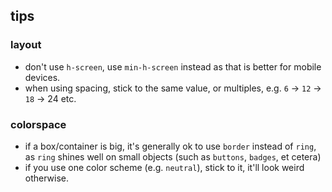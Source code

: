 ## tips
### layout
- don't use `h-screen`, use `min-h-screen` instead as that is better for mobile devices.
- when using spacing, stick to the same value, or multiples, e.g. `6` → `12` → `18` → 24 etc.

### colorspace
- if a box/container is big, it's generally ok to use `border` instead of `ring`, as `ring` shines well on small objects (such as `buttons`, `badges`, et cetera)
- if you use one color scheme (e.g. `neutral`), stick to it, it'll look weird otherwise.